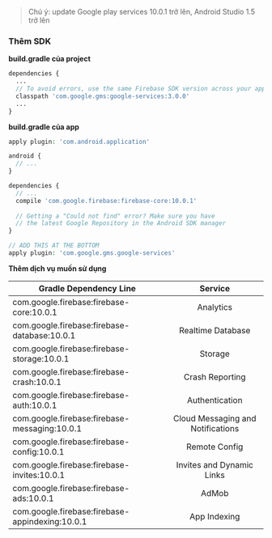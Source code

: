 
>Chú ý: update Google play services 10.0.1 trở lên, Android Studio 1.5 trở lên

### Thêm SDK 

<b>build.gradle của project</b>
```php
dependencies {
  ...
  // To avoid errors, use the same Firebase SDK version across your app.
  classpath 'com.google.gms:google-services:3.0.0'
  ...
}
```

<b>build.gradle của app</b>
```php
apply plugin: 'com.android.application'

android {
  // ...
}

dependencies {
  // ...
  compile 'com.google.firebase:firebase-core:10.0.1'
  
  // Getting a "Could not find" error? Make sure you have
  // the latest Google Repository in the Android SDK manager
}

// ADD THIS AT THE BOTTOM
apply plugin: 'com.google.gms.google-services'
```

<b>Thêm dịch vụ muốn sử dụng</b>
<table>
<thead>
<tr>
<th>Gradle Dependency Line</th>
<th align="center">Service</th>
</tr>
</thead>
<tbody>
<tr>
<td>com.google.firebase:firebase-core:10.0.1</td>
<td align="center">Analytics</td>
</tr>
<tr>
<td>com.google.firebase:firebase-database:10.0.1</td>
<td align="center">Realtime Database</td>
</tr>
<tr>
<td>com.google.firebase:firebase-storage:10.0.1</td>
<td align="center">Storage</td>
</tr>
<tr>
<td>com.google.firebase:firebase-crash:10.0.1</td>
<td align="center">Crash Reporting</td>
</tr>
<tr>
<td>com.google.firebase:firebase-auth:10.0.1</td>
<td align="center">Authentication</td>
</tr>
<tr>
<td>com.google.firebase:firebase-messaging:10.0.1</td>
<td align="center">Cloud Messaging and Notifications</td>
</tr>
<tr>
<td>com.google.firebase:firebase-config:10.0.1</td>
<td align="center">Remote Config</td>
</tr>
<tr>
<td>com.google.firebase:firebase-invites:10.0.1</td>
<td align="center">Invites and Dynamic Links</td>
</tr>
<tr>
<td>com.google.firebase:firebase-ads:10.0.1</td>
<td align="center">AdMob</td>
</tr>
<tr>
<td>com.google.firebase:firebase-appindexing:10.0.1</td>
<td align="center">App Indexing</td>
</tr>
</tbody>
</table>
